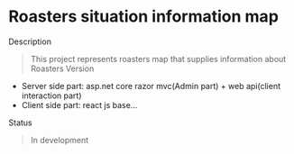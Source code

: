 # Roasters situation information map
Description
> This project represents roasters map that supplies information about Roasters
Version
* Server side part: asp.net core razor mvc(Admin part) + web api(client interaction part)
* Client side part: react js base...

Status
 > In development
